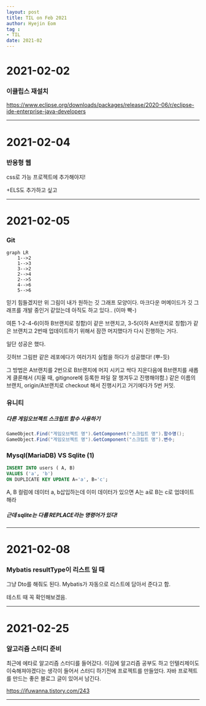 ```yaml
---
layout: post
title: TIL on Feb 2021
author: Hyejin Eom
tag :
- TIL
date: 2021-02 
---
```

# 2021-02-02

### 이클립스 재설치

https://www.eclipse.org/downloads/packages/release/2020-06/r/eclipse-ide-enterprise-java-developers

---
# 2021-02-04

### 반응형 웹

css로 가능
프로젝트에 추가해야지!

+ELS도 추가하고 싶고

---
# 2021-02-05

### Git

```mermaid
graph LR
    1-->2
    1-->3
    3-->2
    2-->4
    2-->5
    4-->6
    5-->6
```
믿기 힘들겠지만 위 그림이 내가 원하는 깃 그래프 모양이다.
마크다운 머메이드가 깃 그래프를 개발 중인거 같았는데 아직도 하고 있다.. (이마 빡-)

여튼 1-2-4-6(이하 B브랜치로 칭함)이 같은 브랜치고, 3-5(이하 A브랜치로 칭함)가 같은 브랜치고 2번때 업데이트하기 위해서 잠깐 머지했다가 다시 진행하는 거다.

일단 성공은 했다.

깃허브 그림판 같은 레포에다가 여러가지 실험을 하다가 성공했다! (뿌-듯)

그 방법은 
A브랜치를 2번으로 B브랜치에 머지 시키고 
싹다 지운다음에 B브랜치를 새롭게 클론해서 (지울 때, gitignore에 등록한 파일 잘 챙겨두고 진행해야함.)
같은 이름의 브랜치, origin/A브랜치로 checkout 해서 진행시키고
거기에다가 5번 커밋.

### 유니티

##### 다른 게임오브젝트 스크립트 함수 사용하기
``` c#
GameObject.Find("게임오브젝트 명").GetComponent("스크립트 명").함수명();
GameObject.Find("게임오브젝트 명").GetComponent("스크립트 명").변수;
```


 ### Mysql(MariaDB) VS Sqlite (1)
 ```sql
 INSERT INTO users ( A, B)
 VALUES ('a', 'b') 
 ON DUPLICATE KEY UPDATE A='a', B='c';
 ```
 A, B 컬럼에 데이터 a, b삽입하는데
 이미 데이터가 있으면 A는 a로 B는 c로 업데이트 해라

##### 근데 sqlite는 다름 REPLACE라는 명령어가 있다!

---

# 2021-02-08

### Mybatis resultType이 리스트 일 때

그냥 Dto를 해줘도 된다.
Mybatis가 자동으로 리스트에 담아서 준다고 함.

테스트 때 꼭 확인해보겠음.

---

# 2021-02-25

### 알고리즘 스터디 준비
최근에 에타로 알고리즘 스터디를 들어갔다.
이김에 알고리즘 공부도 하고 인텔리제이도 이숙해져야겠다는 생각이 들어서
스터디 하기전에 프로젝트를 만들었다.
자바 프로젝트를 만드는 좋은 블로그 글이 있어서 남긴다.

https://ifuwanna.tistory.com/243

---


